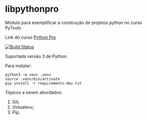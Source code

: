 # libpythonpro
Módulo para exemplificar a construção de projetos python no curso PyTools

Link do curso [Python Pro](https://www.python.pro.br/)

[![Build Status](https://travis-ci.org/vizagre/libpythonpro.svg?branch=main)](https://travis-ci.org/vizagre/libpythonpro)

Suportada versão 3 de Python.

Para instalar:

```Console
python3 -m venv .venv
source .venv/bin/activate
pip install -r requirements-dev.txt
```


Tópicos a serem abordados:
 1. Git;
 2. Virtualenv;
 3. Pip.